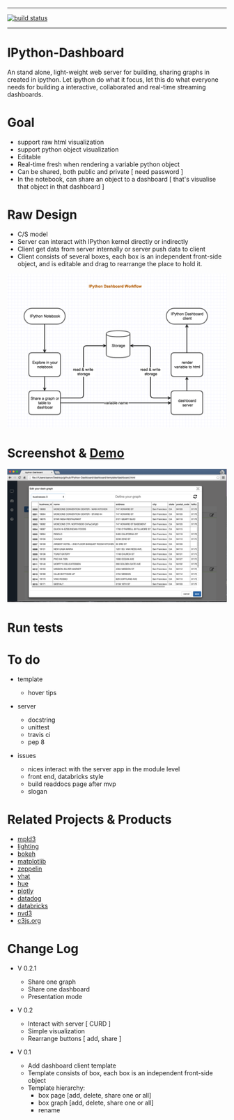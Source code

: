 -----

[![build status](https://api.travis-ci.org/litaotao/IPython-Dashboard.svg?branch=master)](https://travis-ci.org/litaotao/IPython-Dashboard)

-----

# IPython-Dashboard
An stand alone, light-weight web server for building, sharing graphs in created in ipython. Let ipython do what it focus, let this do what everyone needs for building a interactive, collaborated and real-time streaming dashboards.



# Goal 

- support raw html visualization
- support python object visualization
- Editable 
- Real-time fresh when rendering a variable python object
- Can be shared, both public and private [ need password ]
- In the notebook, can share an object to a dashboard [ that's visualise that object in that dashboard ]


# Raw Design

- C/S model 
- Server can interact with IPython kernel directly or indirectly 
- Client get data from server internally or server push data to client
- Client consists of several boxes, each box is an independent front-side object, and is editable and drag to rearrange the place to hold it.


![architecture](docs/architecture.jpg)



# Screenshot & [Demo](https://www.youtube.com/watch?v=KJeMtQhDjDg)

![demo](docs/template-screenshot.jpg)



# Run tests




# To do

- template
    - hover tips

- server
    - docstring
    - unittest
    - travis ci
    - pep 8

- issues
    - nices interact with the server app in the module level
    - front end, databricks style
    - build readdocs page after mvp
    - slogan


# Related Projects & Products 

- [mpld3](https://github.com/jakevdp/mpld3)
- [lighting](http://lightning-viz.org/)
- [bokeh](http://bokeh.pydata.org/en/latest/)
- [matplotlib](http://matplotlib.org)
- [zeppelin](https://github.com/apache/incubator-zeppelin)
- [yhat](https://github.com/yhat/rodeo)
- [hue](https://github.com/cloudera/hue)
- [plotly](https://github.com/plotly/dashboards)
- [datadog](https://www.datadoghq.com)
- [databricks](https://databricks.com/)
- [nvd3](http://nvd3.org/)
- [c3js.org](http://c3js.org/)



# Change Log

- V 0.2.1
    + Share one graph
    + Share one dashboard
    + Presentation mode


- V 0.2
    + Interact with server [ CURD ]
    + Simple visualization
    + Rearrange buttons [ add, share ]


- V 0.1
    + Add dashboard client template
    + Template consists of box, each box is an independent front-side object
    + Template hierarchy:
        + box page [add, delete, share one or all]
        + box graph [add, delete, share one or all]
        + rename


